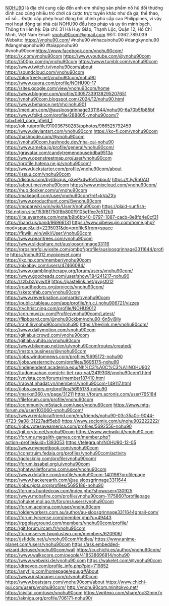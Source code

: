<a href="https://vnohu90.com/">NOHU90</a> là địa chỉ cung cấp đến anh em những sản phẩm nổ hũ đổi thưởng đỉnh cao cùng nhiều trò chơi cá cược trực tuyến khác như đá gà, thể thao, xổ số... Được cấp phép hoạt động bởi chính phủ cấp cao Philippines, vì vậy mọi hoạt động tại nhà cái NOHU90 đều hợp pháp và uy tín minh bạch. Thông tin liên hệ: Địa chỉ: 31 Hà Huy Giáp, Thạnh Lộc, Quận 12, Hồ Chí Minh, Việt Nam Email: vnohu90com@gmail.com SĐT: 0362.789.039 Website: <a href="https://vnohu90.com/">https://vnohu90.com/</a> #nohu90 #nhacainohu90 #dangkynohu90 #dangnhapnohu90 #taiappnohu90 #vnohu90com<a href="https://www.facebook.com/vnohu90com/">https://www.facebook.com/vnohu90com/</a>
<a href="https://x.com/vnohu90com">https://x.com/vnohu90com</a>
<a href="https://www.youtube.com/@vnohu90com">https://www.youtube.com/@vnohu90com</a>
<a href="https://500px.com/p/vnohu90com">https://500px.com/p/vnohu90com</a>
<a href="https://www.tumblr.com/vnohu90com">https://www.tumblr.com/vnohu90com</a>
<a href="https://www.twitch.tv/vnohu90com/about">https://www.twitch.tv/vnohu90com/about</a>
<a href="https://soundcloud.com/vnohu90com">https://soundcloud.com/vnohu90com</a>
<a href="https://blogfreely.net/vnohu90com/nohu90">https://blogfreely.net/vnohu90com/nohu90</a>
<a href="https://www.quora.com/profile/NOHU90-17">https://www.quora.com/profile/NOHU90-17</a>
<a href="https://sites.google.com/view/vnohu90com/home">https://sites.google.com/view/vnohu90com/home</a>
<a href="https://www.blogger.com/profile/03057339138295207651">https://www.blogger.com/profile/03057339138295207651</a>
<a href="https://vnohu90com.blogspot.com/2024/12/nohu90.html">https://vnohu90com.blogspot.com/2024/12/nohu90.html</a>
<a href="https://www.behance.net/nhcinohu901">https://www.behance.net/nhcinohu901</a>
<a href="https://medium.com/@ausloosgrinnage3311644/nohu90-6a70b5fb85bf">https://medium.com/@ausloosgrinnage3311644/nohu90-6a70b5fb85bf</a>
<a href="https://www.folkd.com/profile/288805-vnohu90com/?tab=field_core_pfield_1">https://www.folkd.com/profile/288805-vnohu90com/?tab=field_core_pfield_1</a>
<a href="https://ok.ru/profile/910036750283/pphotos/966525792459">https://ok.ru/profile/910036750283/pphotos/966525792459</a>
<a href="https://www.deviantart.com/vnohu90com">https://www.deviantart.com/vnohu90com</a>
<a href="https://ko-fi.com/vnohu90com">https://ko-fi.com/vnohu90com</a>
<a href="https://hashnode.com/@vnohu90com">https://hashnode.com/@vnohu90com</a>
<a href="https://vnohu90com.hashnode.dev/nha-cai-nohu90">https://vnohu90com.hashnode.dev/nha-cai-nohu90</a>
<a href="https://www.ameba.jp/profile/general/vnohu90com/">https://www.ameba.jp/profile/general/vnohu90com/</a>
<a href="https://gravatar.com/candytremendousebdba9513a">https://gravatar.com/candytremendousebdba9513a</a>
<a href="https://www.openstreetmap.org/user/vnohu90com">https://www.openstreetmap.org/user/vnohu90com</a>
<a href="https://profile.hatena.ne.jp/vnohu90com/">https://profile.hatena.ne.jp/vnohu90com/</a>
<a href="https://www.kickstarter.com/profile/vnohu90com/about">https://www.kickstarter.com/profile/vnohu90com/about</a>
<a href="https://issuu.com/vnohu90com">https://issuu.com/vnohu90com</a>
<a href="https://disqus.com/by/disqus_g3wPx4wRvf/about/">https://disqus.com/by/disqus_g3wPx4wRvf/about/</a>
<a href="https://t.ly/Rn0AO">https://t.ly/Rn0AO</a>
<a href="https://about.me/vnohu90com">https://about.me/vnohu90com</a>
<a href="https://www.mixcloud.com/vnohu90com/">https://www.mixcloud.com/vnohu90com/</a>
<a href="https://hub.docker.com/u/vnohu90com">https://hub.docker.com/u/vnohu90com</a>
<a href="https://makeagif.com/user/vnohu90com?ref=kVaZXy">https://makeagif.com/user/vnohu90com?ref=kVaZXy</a>
<a href="https://www.producthunt.com/@vnohu90com">https://www.producthunt.com/@vnohu90com</a>
<a href="https://moparwiki.win/wiki/User:Vnohu90com">https://moparwiki.win/wiki/User:Vnohu90com</a>
<a href="https://plaid-sunfish-13d.notion.site/153f8f750f8b800f9105e1fee7e512b3">https://plaid-sunfish-13d.notion.site/153f8f750f8b800f9105e1fee7e512b3</a>
<a href="https://lite.evernote.com/note/b9b6bb40-0797-1087-cacb-8e8fd4e0cf31">https://lite.evernote.com/note/b9b6bb40-0797-1087-cacb-8e8fd4e0cf31</a>
<a href="https://band.us/band/96966131">https://band.us/band/96966131</a>
<a href="https://www.xibeiwujin.com/home.php?mod=space&uid=2235031&do=profile&from=space">https://www.xibeiwujin.com/home.php?mod=space&uid=2235031&do=profile&from=space</a>
<a href="https://fkwiki.win/wiki/User:Vnohu90com">https://fkwiki.win/wiki/User:Vnohu90com</a>
<a href="https://www.pearltrees.com/vnohu90com">https://www.pearltrees.com/vnohu90com</a>
<a href="https://www.slideshare.net/ausloosgrinnage33116">https://www.slideshare.net/ausloosgrinnage33116</a>
<a href="https://prosinrefgi.wixsite.com/pmbpf/profile/ausloosgrinnage3311644/profile">https://prosinrefgi.wixsite.com/pmbpf/profile/ausloosgrinnage3311644/profile</a>
<a href="https://nohu9012.mypixieset.com/">https://nohu9012.mypixieset.com/</a>
<a href="https://lkc.hp.com/member/vnohu90com">https://lkc.hp.com/member/vnohu90com</a>
<a href="https://pixabay.com/users/47466084/">https://pixabay.com/users/47466084/</a>
<a href="https://www.gamblingtherapy.org/forum/users/vnohu90com/">https://www.gamblingtherapy.org/forum/users/vnohu90com/</a>
<a href="https://www.goodreads.com/user/show/184241217-nohu90">https://www.goodreads.com/user/show/184241217-nohu90</a>
<a href="https://zzb.bz/pywX9">https://zzb.bz/pywX9</a>
<a href="https://pastelink.net/gvqst012">https://pastelink.net/gvqst012</a>
<a href="https://readthedocs.org/projects/vnohu90com/">https://readthedocs.org/projects/vnohu90com/</a>
<a href="https://sketchfab.com/vnohu90com">https://sketchfab.com/vnohu90com</a>
<a href="https://www.reverbnation.com/artist/vnohu90com">https://www.reverbnation.com/artist/vnohu90com</a>
<a href="https://public.tableau.com/app/profile/nh.c.i.nohu906721/vizzes">https://public.tableau.com/app/profile/nh.c.i.nohu906721/vizzes</a>
<a href="https://tvchrist.ning.com/profile/NOHU9012">https://tvchrist.ning.com/profile/NOHU9012</a>
<a href="https://cdn.muvizu.com/Profile/vnohu90com/Latest/">https://cdn.muvizu.com/Profile/vnohu90com/Latest/</a>
<a href="https://flipboard.com/@nohu90ckbm/nohu90-6n5vj9jly">https://flipboard.com/@nohu90ckbm/nohu90-6n5vj9jly</a>
<a href="https://rant.li/vnohu90com/nohu90">https://rant.li/vnohu90com/nohu90</a>
<a href="https://heylink.me/vnohu90com/">https://heylink.me/vnohu90com/</a>
<a href="https://www.dailymotion.com/vnohu90com">https://www.dailymotion.com/vnohu90com</a>
<a href="https://gitlab.aicrowd.com/vnohu90com">https://gitlab.aicrowd.com/vnohu90com</a>
<a href="https://gitlab.vuhdo.io/vnohu90com">https://gitlab.vuhdo.io/vnohu90com</a>
<a href="https://www.bikemap.net/en/u/vnohu90com/routes/created/">https://www.bikemap.net/en/u/vnohu90com/routes/created/</a>
<a href="https://mstdn.business/@vnohu90com">https://mstdn.business/@vnohu90com</a>
<a href="https://jobs.windomnews.com/profiles/5695172-nohu90">https://jobs.windomnews.com/profiles/5695172-nohu90</a>
<a href="https://jobs.westerncity.com/profiles/5695175-nohu90">https://jobs.westerncity.com/profiles/5695175-nohu90</a>
<a href="https://independent.academia.edu/Nh%C3%A0C%C3%A1iNOHU902">https://independent.academia.edu/Nh%C3%A0C%C3%A1iNOHU902</a>
<a href="https://tudomuaban.com/chi-tiet-rao-vat/2419308/vnohu90com1.html">https://tudomuaban.com/chi-tiet-rao-vat/2419308/vnohu90com1.html</a>
<a href="https://vnvista.com/forums/member187410.html">https://vnvista.com/forums/member187410.html</a>
<a href="https://raovat.nhadat.vn/members/vnohu90com-149117.html">https://raovat.nhadat.vn/members/vnohu90com-149117.html</a>
<a href="https://jobs.asoprs.org/profiles/5695178-nohu90">https://jobs.asoprs.org/profiles/5695178-nohu90</a>
<a href="https://market360.vn/page/31211">https://market360.vn/page/31211</a>
<a href="https://forum.acronis.com/user/765184">https://forum.acronis.com/user/765184</a>
<a href="https://fileforum.com/profile/vnohu90com">https://fileforum.com/profile/vnohu90com</a>
<a href="https://community.m5stack.com/user/vnohu90com">https://community.m5stack.com/user/vnohu90com</a>
<a href="https://www.mtg-forum.de/user/103060-vnohu90com/">https://www.mtg-forum.de/user/103060-vnohu90com/</a>
<a href="https://www.rentalocalfriend.com/en/friends/nohu90-03c35a0c-9044-4723-9a08-31227adf5eb9">https://www.rentalocalfriend.com/en/friends/nohu90-03c35a0c-9044-4723-9a08-31227adf5eb9</a>
<a href="https://www.sociomix.com/u/nohu902222222/">https://www.sociomix.com/u/nohu902222222/</a>
<a href="https://jobs.votesaveamerica.com/profiles/5692556-nohu90">https://jobs.votesaveamerica.com/profiles/5692556-nohu90</a>
<a href="https://git.cryto.net/vnohu90com">https://git.cryto.net/vnohu90com</a>
<a href="https://www.webwiki.it/vnohu90.com">https://www.webwiki.it/vnohu90.com</a>
<a href="https://forums.megalith-games.com/member.php?action=profile&uid=1383053">https://forums.megalith-games.com/member.php?action=profile&uid=1383053</a>
<a href="https://telegra.ph/NOHU90-12-05">https://telegra.ph/NOHU90-12-05</a>
<a href="https://www.mymeetbook.com/vnohu90com">https://www.mymeetbook.com/vnohu90com</a>
<a href="https://construim.fedaia.org/profiles/vnohu90com/activity">https://construim.fedaia.org/profiles/vnohu90com/activity</a>
<a href="https://golosknig.com/profile/vnohu90com/">https://golosknig.com/profile/vnohu90com/</a>
<a href="https://forum.issabel.org/u/vnohu90com">https://forum.issabel.org/u/vnohu90com</a>
<a href="https://phatwalletforums.com/user/vnohu90com">https://phatwalletforums.com/user/vnohu90com</a>
<a href="https://www.dotafire.com/profile/vnohu90com-140198?profilepage">https://www.dotafire.com/profile/vnohu90com-140198?profilepage</a>
<a href="https://www.hackerearth.com/@au.sloosgrinnage3311644">https://www.hackerearth.com/@au.sloosgrinnage3311644</a>
<a href="https://jobs.njota.org/profiles/5695186-nohu90">https://jobs.njota.org/profiles/5695186-nohu90</a>
<a href="https://forums.huntedcow.com/index.php?showuser=130925">https://forums.huntedcow.com/index.php?showuser=130925</a>
<a href="https://www.mobafire.com/profile/vnohu90com-1175860?profilepage">https://www.mobafire.com/profile/vnohu90com-1175860?profilepage</a>
<a href="https://phuket.mol.go.th/forums/users/vnohu90com">https://phuket.mol.go.th/forums/users/vnohu90com</a>
<a href="https://forum.aceinna.com/user/vnohu90com">https://forum.aceinna.com/user/vnohu90com</a>
<a href="https://olderworkers.com.au/author/au-sloosgrinnage3311644gmail-com/">https://olderworkers.com.au/author/au-sloosgrinnage3311644gmail-com/</a>
<a href="https://forum.lyrsense.com/member.php?u=49443">https://forum.lyrsense.com/member.php?u=49443</a>
<a href="https://rpgplayground.com/members/vnohu90com/profile/">https://rpgplayground.com/members/vnohu90com/profile/</a>
<a href="https://git.forum.ircam.fr/vnohu90com">https://git.forum.ircam.fr/vnohu90com</a>
<a href="https://forumserver.twoplustwo.com/members/620906/">https://forumserver.twoplustwo.com/members/620906/</a>
<a href="https://jsfiddle.net/u/vnohu90com/fiddles/">https://jsfiddle.net/u/vnohu90com/fiddles/</a>
<a href="https://www.anime-planet.com/users/vnohu90com">https://www.anime-planet.com/users/vnohu90com</a>
<a href="https://ask.embedded-wizard.de/user/vnohu90com/wall">https://ask.embedded-wizard.de/user/vnohu90com/wall</a>
<a href="https://cuchichi.es/author/vnohu90com/">https://cuchichi.es/author/vnohu90com/</a>
<a href="https://www.walkscore.com/people/418538696814/nohu90">https://www.walkscore.com/people/418538696814/nohu90</a>
<a href="https://www.webwiki.de/vnohu90.com">https://www.webwiki.de/vnohu90.com</a>
<a href="https://wakelet.com/@vnohu90com">https://wakelet.com/@vnohu90com</a>
<a href="https://dreevoo.com/profile_info.php?pid=719852">https://dreevoo.com/profile_info.php?pid=719852</a>
<a href="https://anyflip.com/homepage/eguug#About">https://anyflip.com/homepage/eguug#About</a>
<a href="https://www.instapaper.com/p/vnohu90com">https://www.instapaper.com/p/vnohu90com</a>
<a href="https://www.beatstars.com/vnohu90com/about">https://www.beatstars.com/vnohu90com/about</a>
<a href="https://www.chichi-pui.com/users/vnohu90com/">https://www.chichi-pui.com/users/vnohu90com/</a>
<a href="http://vnohu90com.minitokyo.net/">http://vnohu90com.minitokyo.net/</a>
<a href="https://civitai.com/user/vnohu90com">https://civitai.com/user/vnohu90com</a>
<a href="https://writexo.com/share/oc32mm7v">https://writexo.com/share/oc32mm7v</a>
<a href="https://akniga.org/profile/706171-nohu90/">https://akniga.org/profile/706171-nohu90/</a>
